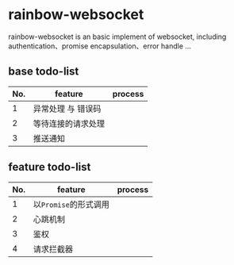 # rainbow-websocket
rainbow-websocket is an basic implement of websocket, including authentication、promise encapsulation、error handle ...


## base todo-list
| No.| feature | process |
| --- | --- | --- |
| 1 | 异常处理 与 错误码 |  |
| 2 | 等待连接的请求处理 |  |
| 3 | 推送通知 |  |

## feature todo-list
| No.| feature | process |
| --- | --- | --- |
| 1 | 以`Promise`的形式调用 |  |
| 2 | 心跳机制 |  |
| 3 | 鉴权 |  |
| 4 | 请求拦截器 |  |
